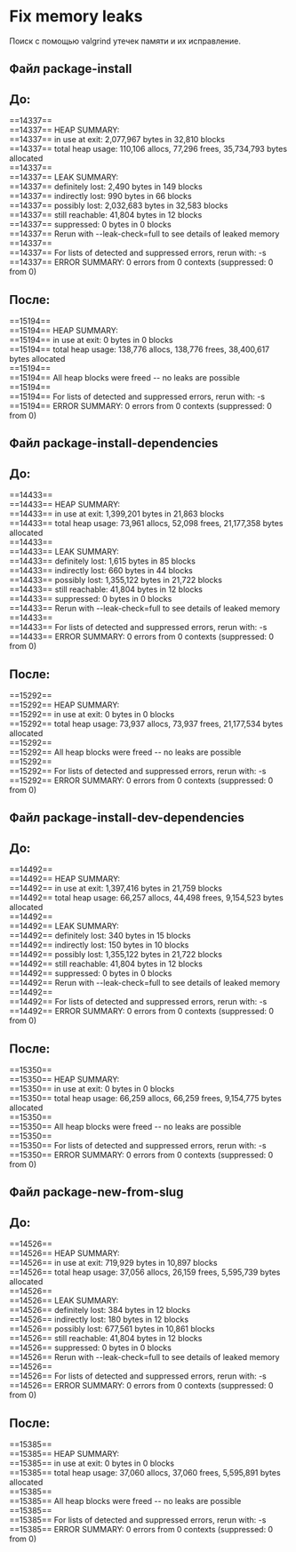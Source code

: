 # Fix memory leaks

Поиск с помощью valgrind утечек памяти и их исправление.

## Файл package-install 
## До:

==14337==  
==14337== HEAP SUMMARY:  
==14337==     in use at exit: 2,077,967 bytes in 32,810 blocks  
==14337==   total heap usage: 110,106 allocs, 77,296 frees, 35,734,793 bytes allocated  
==14337==   
==14337== LEAK SUMMARY:  
==14337==    definitely lost: 2,490 bytes in 149 blocks  
==14337==    indirectly lost: 990 bytes in 66 blocks  
==14337==      possibly lost: 2,032,683 bytes in 32,583 blocks  
==14337==    still reachable: 41,804 bytes in 12 blocks  
==14337==         suppressed: 0 bytes in 0 blocks  
==14337== Rerun with --leak-check=full to see details of leaked memory  
==14337==   
==14337== For lists of detected and suppressed errors, rerun with: -s  
==14337== ERROR SUMMARY: 0 errors from 0 contexts (suppressed: 0 from 0)  

## После:

==15194==   
==15194== HEAP SUMMARY:  
==15194==     in use at exit: 0 bytes in 0 blocks  
==15194==   total heap usage: 138,776 allocs, 138,776 frees, 38,400,617 bytes allocated  
==15194==   
==15194== All heap blocks were freed -- no leaks are possible  
==15194==   
==15194== For lists of detected and suppressed errors, rerun with: -s  
==15194== ERROR SUMMARY: 0 errors from 0 contexts (suppressed: 0 from 0)  

## Файл package-install-dependencies
## До:

==14433==   
==14433== HEAP SUMMARY:  
==14433==     in use at exit: 1,399,201 bytes in 21,863 blocks  
==14433==   total heap usage: 73,961 allocs, 52,098 frees, 21,177,358 bytes allocated  
==14433==  
==14433== LEAK SUMMARY:  
==14433==    definitely lost: 1,615 bytes in 85 blocks  
==14433==    indirectly lost: 660 bytes in 44 blocks  
==14433==      possibly lost: 1,355,122 bytes in 21,722 blocks  
==14433==    still reachable: 41,804 bytes in 12 blocks  
==14433==         suppressed: 0 bytes in 0 blocks  
==14433== Rerun with --leak-check=full to see details of leaked memory  
==14433==  
==14433== For lists of detected and suppressed errors, rerun with: -s  
==14433== ERROR SUMMARY: 0 errors from 0 contexts (suppressed: 0 from 0)  

## После:

==15292==  
==15292== HEAP SUMMARY:  
==15292==     in use at exit: 0 bytes in 0 blocks  
==15292==   total heap usage: 73,937 allocs, 73,937 frees, 21,177,534 bytes allocated  
==15292==  
==15292== All heap blocks were freed -- no leaks are possible  
==15292==  
==15292== For lists of detected and suppressed errors, rerun with: -s  
==15292== ERROR SUMMARY: 0 errors from 0 contexts (suppressed: 0 from 0)  

## Файл package-install-dev-dependencies
## До:

==14492==  
==14492== HEAP SUMMARY:  
==14492==     in use at exit: 1,397,416 bytes in 21,759 blocks  
==14492==   total heap usage: 66,257 allocs, 44,498 frees, 9,154,523 bytes allocated  
==14492==  
==14492== LEAK SUMMARY:  
==14492==    definitely lost: 340 bytes in 15 blocks  
==14492==    indirectly lost: 150 bytes in 10 blocks  
==14492==      possibly lost: 1,355,122 bytes in 21,722 blocks  
==14492==    still reachable: 41,804 bytes in 12 blocks  
==14492==         suppressed: 0 bytes in 0 blocks  
==14492== Rerun with --leak-check=full to see details of leaked memory  
==14492==  
==14492== For lists of detected and suppressed errors, rerun with: -s  
==14492== ERROR SUMMARY: 0 errors from 0 contexts (suppressed: 0 from 0)  

## После:

==15350==  
==15350== HEAP SUMMARY:  
==15350==     in use at exit: 0 bytes in 0 blocks  
==15350==   total heap usage: 66,259 allocs, 66,259 frees, 9,154,775 bytes allocated  
==15350==  
==15350== All heap blocks were freed -- no leaks are possible  
==15350==  
==15350== For lists of detected and suppressed errors, rerun with: -s  
==15350== ERROR SUMMARY: 0 errors from 0 contexts (suppressed: 0 from 0)  

## Файл package-new-from-slug
## До:

==14526==   
==14526== HEAP SUMMARY:  
==14526==     in use at exit: 719,929 bytes in 10,897 blocks  
==14526==   total heap usage: 37,056 allocs, 26,159 frees, 5,595,739 bytes allocated  
==14526==   
==14526== LEAK SUMMARY:   
==14526==    definitely lost: 384 bytes in 12 blocks  
==14526==    indirectly lost: 180 bytes in 12 blocks  
==14526==      possibly lost: 677,561 bytes in 10,861 blocks  
==14526==    still reachable: 41,804 bytes in 12 blocks  
==14526==         suppressed: 0 bytes in 0 blocks  
==14526== Rerun with --leak-check=full to see details of leaked memory  
==14526==  
==14526== For lists of detected and suppressed errors, rerun with: -s  
==14526== ERROR SUMMARY: 0 errors from 0 contexts (suppressed: 0 from 0)  

## После:

==15385==  
==15385== HEAP SUMMARY:  
==15385==     in use at exit: 0 bytes in 0 blocks  
==15385==   total heap usage: 37,060 allocs, 37,060 frees, 5,595,891 bytes allocated  
==15385==  
==15385== All heap blocks were freed -- no leaks are possible  
==15385==  
==15385== For lists of detected and suppressed errors, rerun with: -s  
==15385== ERROR SUMMARY: 0 errors from 0 contexts (suppressed: 0 from 0)  
